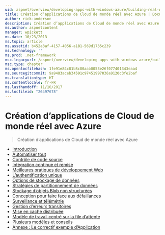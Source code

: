 ```yaml
---
uid: aspnet/overview/developing-apps-with-windows-azure/building-real-world-cloud-apps-with-windows-azure/index
title: Création d’applications de Cloud de monde réel avec Azure | Documents Microsoft
author: rick-anderson
description: Création d’applications de Cloud de monde réel avec Azure
ms.author: aspnetcontent
manager: wpickett
ms.date: 10/23/2013
ms.topic: article
ms.assetid: b452a3af-4157-4056-a181-569d1735c239
ms.technology: ''
ms.prod: .net-framework
msc.legacyurl: /aspnet/overview/developing-apps-with-windows-azure/building-real-world-cloud-apps-with-windows-azure
msc.type: chapter
ms.openlocfilehash: 1fe91e84c81b8c80aab0053e26f077401343eaa4
ms.sourcegitcommit: 9a9483aceb34591c97451997036a9120c3fe2baf
ms.translationtype: HT
ms.contentlocale: fr-FR
ms.lasthandoff: 11/10/2017
ms.locfileid: "26497678"
---
```

<a name="building-real-world-cloud-apps-with-azure"></a>Création d’applications de Cloud de monde réel avec Azure
====================
> Création d’applications de Cloud de monde réel avec Azure


- [Introduction](introduction.md)
- [Automatiser tout](automate-everything.md)
- [Contrôle de code source](source-control.md)
- [Intégration continue et remise](continuous-integration-and-continuous-delivery.md)
- [Meilleures pratiques de développement Web](web-development-best-practices.md)
- [L’authentification unique](single-sign-on.md)
- [Options de stockage de données](data-storage-options.md)
- [Stratégies de partitionnement de données](data-partitioning-strategies.md)
- [Stockage d’objets Blob non structurées](unstructured-blob-storage.md)
- [Conception pour faire face aux défaillances](design-to-survive-failures.md)
- [Surveillance et télémétrie](monitoring-and-telemetry.md)
- [Gestion d’erreurs transitoires](transient-fault-handling.md)
- [Mise en cache distribuée](distributed-caching.md)
- [Modèle de travail centré sur la file d’attente](queue-centric-work-pattern.md)
- [Plusieurs modèles et conseils](more-patterns-and-guidance.md)
- [Annexe : Le correctif exemple d’Application](the-fix-it-sample-application.md)
